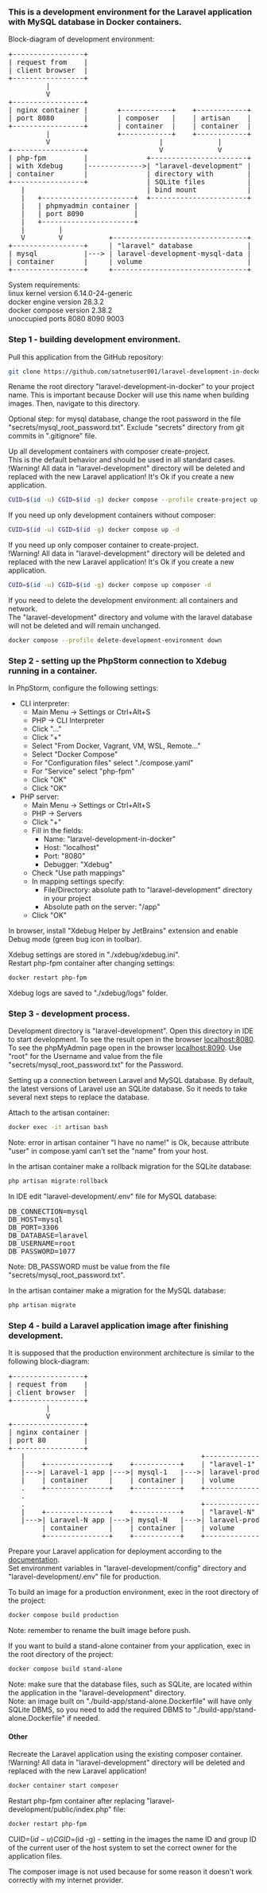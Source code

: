 ### This is a development environment for the Laravel application with MySQL database in Docker containers.

Block-diagram of development environment:
<pre>
+-----------------+
| request from    |
| client browser  |
+-----------------+
         |
         V
+-----------------+
| nginx container |       +------------+    +------------+
| port 8080       |       | composer   |    | artisan    |
+-----------------+       | container  |    | container  |
         |                +------------+    +------------+
         V                          |             |
+-----------------+                 V             V
| php-fpm         |              +-----------------------+
| with Xdebug     |------------->| "laravel-development" |
| container       |              | directory with        |
+-----------------+              | SQLite files          |
   |                             | bind mount            |
   |   +----------------------+  +-----------------------+
   |   | phpmyadmin container |
   |   | port 8090            |
   |   +----------------------+
   |        |
   V        V           +--------------------------------+
+-----------------+     | "laravel" database             |
| mysql           |---> | laravel-development-mysql-data |
| container       |     | volume                         |
+-----------------+     +--------------------------------+
</pre>

System requirements:  
linux kernel version 6.14.0-24-generic  
docker engine version 28.3.2  
docker compose version 2.38.2  
unoccupied ports 8080 8090 9003  

### Step 1 - building development environment.

Pull this application from the GitHub repository:
```bash
git clone https://github.com/satnetuser001/laravel-development-in-docker.git
```
Rename the root directory "laravel-development-in-docker" to your project name. This is important because Docker will use this name when building images. Then, navigate to this directory.

Optional step: for mysql database, change the root password in the file "secrets/mysql_root_password.txt". Exclude "secrets" directory from git commits in ".gitignore" file.

Up all development containers with composer create-project.  
This is the default behavior and should be used in all standard cases.  
!Warning! All data in "laravel-development" directory will be deleted and replaced with the new Laravel application! It's Ok if you create a new application.  
```bash
CUID=$(id -u) CGID=$(id -g) docker compose --profile create-project up -d
```

If you need up only development containers without composer:  
```bash
CUID=$(id -u) CGID=$(id -g) docker compose up -d
```

If you need up only composer container to create-project.  
!Warning! All data in "laravel-development" directory will be deleted and replaced with the new Laravel application! It's Ok if you create a new application.  
```bash
CUID=$(id -u) CGID=$(id -g) docker compose up composer -d
```

If you need to delete the development environment: all containers and network.  
The "laravel-development" directory and volume with the laravel database will not be deleted and will remain unchanged.  
```bash
docker compose --profile delete-development-environment down
```

### Step 2 - setting up the PhpStorm connection to Xdebug running in a container.

In PhpStorm, configure the following settings:  
- CLI interpreter:
    - Main Menu → Settings or Ctrl+Alt+S
    - PHP → CLI Interpreter
    - Click "..."
    - Click "+"
    - Select "From Docker, Vagrant, VM, WSL, Remote..."
    - Select "Docker Compose"
    - For "Configuration files" select "./compose.yaml"
    - For "Service" select "php-fpm"
    - Click "OK"
    - Click "OK"
- PHP server:
    - Main Menu → Settings or Ctrl+Alt+S
    - PHP → Servers
    - Click "+"
    - Fill in the fields:
        - Name: "laravel-development-in-docker"
        - Host: "localhost"
        - Port: "8080"
        - Debugger: "Xdebug"
    - Check "Use path mappings"
    - In mapping settings specify:
        - File/Directory: absolute path to "laravel-development" directory in your project
        - Absolute path on the server: "/app"
    - Click "OK"  

In browser, install "Xdebug Helper by JetBrains" extension and enable Debug mode (green bug icon in toolbar).  

Xdebug settings are stored in "./xdebug/xdebug.ini".  
Restart php-fpm container after changing settings:
```bash
docker restart php-fpm
```
Xdebug logs are saved to "./xdebug/logs" folder.

### Step 3 - development process.

Development directory is "laravel-development". Open this directory in IDE to start development. To see the result open in the browser [localhost:8080](http://localhost:8080).  
To see the phpMyAdmin page open in the browser [localhost:8090](http://localhost:8090). Use "root" for the Username and value from the file "secrets/mysql_root_password.txt" for the Password.

Setting up a connection between Laravel and MySQL database. By default, the latest versions of Laravel use an SQLite database. So it needs to take several next steps to replace the database.

Attach to the artisan container:  
```bash
docker exec -it artisan bash
```
Note: error in artisan container "I have no name!" is Ok, because attribute "user" in compose.yaml can't set the "name" from your host.

In the artisan container make a rollback migration for the SQLite database:  
```php
php artisan migrate:rollback
```

In IDE edit "laravel-development/.env" file for MySQL database:
<pre>
DB_CONNECTION=mysql
DB_HOST=mysql
DB_PORT=3306
DB_DATABASE=laravel
DB_USERNAME=root
DB_PASSWORD=1077
</pre>
Note: DB_PASSWORD must be value from the file "secrets/mysql_root_password.txt".

In the artisan container make a migration for the MySQL database:  
```php
php artisan migrate
```

### Step 4 - build a Laravel application image after finishing development.

It is supposed that the production environment architecture is similar to the following block-diagram:
<pre>
+-----------------+
| request from    |
| client browser  |
+-----------------+
         |
         V
+-----------------+
| nginx container |
| port 80         |
+-----------------+
   |                                          +---------------------------------+
   |    +---------------+    +-----------+    | "laravel-1" database            |
   |--->| Laravel-1 app |--->| mysql-1   |--->| laravel-production-mysql-data-1 |
   |    | container     |    | container |    | volume                          |
   .    +---------------+    +-----------+    +---------------------------------+
   .
   .                                          +---------------------------------+
   |    +---------------+    +-----------+    | "laravel-N" database            |
   |--->| Laravel-N app |--->| mysql-N   |--->| laravel-production-mysql-data-N |
        | container     |    | container |    | volume                          |
        +---------------+    +-----------+    +---------------------------------+
</pre>

Prepare your Laravel application for deployment according to the [documentation](https://laravel.com/docs/12.x/deployment).  
Set environment variables in "laravel-development/config" directory and "laravel-development/.env" file for production.

To build an image for a production environment, exec in the root directory of the project:
```bash
docker compose build production
```
Note: remember to rename the built image before push.

If you want to build a stand-alone container from your application, exec in the root directory of the project:
```bash
docker compose build stand-alone
```
Note: make sure that the database files, such as SQLite, are located within the application in the "laravel-development" directory.  
Note: an image built on "./build-app/stand-alone.Dockerfile" will have only SQLite DBMS, so you need to add the required DBMS to "./build-app/stand-alone.Dockerfile" if needed.

#### Other

Recreate the Laravel application using the existing composer container.  
!Warning! All data in "laravel-development" directory will be deleted and replaced with the new Laravel application!
```bash
docker container start composer
```

Restart php-fpm container after replacing "laravel-development/public/index.php" file:  
```bash
docker restart php-fpm
```

CUID=$(id -u) CGID=$(id -g) - setting in the images the name ID and group ID of the current user of the host system to set the correct owner for the application files.

The composer image is not used because for some reason it doesn't work correctly with my internet provider.